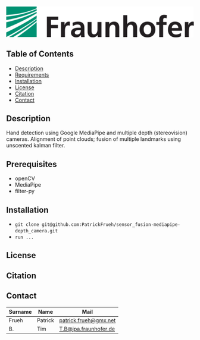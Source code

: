 ![Sensor fusion of multiple depth cameras using kalman filters](https://github.com/PatrickFrueh/sensor_fusion-mediapipe-depth_camera/blob/main/res/Fraunhofer-logo.png)

## Table of Contents

- [Description](#description)
- [Requirements](#prerequisites)
- [Installation](#installation)
- [License](#license)
- [Citation](#citation)
- [Contact](#contact)

## Description
Hand detection using Google MediaPipe and multiple depth (stereovision) cameras.
Alignment of point clouds; fusion of multiple landmarks using unscented kalman filter.

## Prerequisites
* openCV
* MediaPipe
* filter-py

## Installation
* `git clone git@github.com:PatrickFrueh/sensor_fusion-mediapipe-depth_camera.git`
* `run ...`


## License

## Citation

## Contact

Surname | Name | Mail
--- | --- | ---
Frueh | Patrick | patrick.frueh@gmx.net
B. | Tim | T.B@ipa.fraunhofer.de
